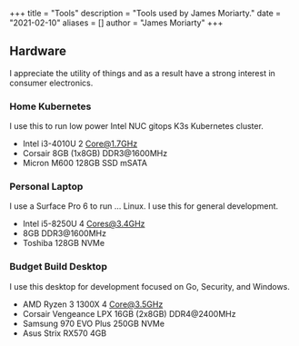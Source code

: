 +++
title = "Tools"
description = "Tools used by James Moriarty."
date = "2021-02-10"
aliases = []
author = "James Moriarty"
+++

## Hardware

I appreciate the utility of things and as a result have a strong interest in consumer electronics.

### Home Kubernetes

I use this to run low power Intel NUC gitops K3s Kubernetes cluster.

- Intel i3-4010U 2 Core@1.7GHz
- Corsair 8GB (1x8GB) DDR3@1600MHz
- Micron M600 128GB SSD mSATA

### Personal Laptop

I use a Surface Pro 6 to run ... Linux. I use this for general development.

- Intel i5-8250U 4 Cores@3.4GHz
- 8GB DDR3@1600MHz
- Toshiba 128GB  NVMe

### Budget Build Desktop

I use this desktop for development focused on Go, Security, and Windows.

- AMD Ryzen 3 1300X 4 Core@3.5GHz
- Corsair Vengeance LPX 16GB (2x8GB) DDR4@2400MHz
- Samsung 970 EVO Plus 250GB NVMe
- Asus Strix RX570 4GB
